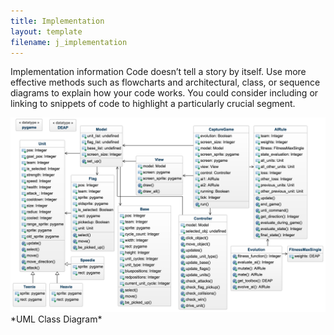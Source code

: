 ```yaml
---
title: Implementation
layout: template
filename: j_implementation
--- 
```


Implementation information Code doesn’t tell a story by itself. Use more effective methods such as flowcharts and architectural, class, or sequence diagrams to explain how your code works. You could consider including or linking to snippets of code to highlight a particularly crucial segment.

<img src="https://raw.githubusercontent.com/anikapayano/SoftDes-Final-Project/gh-pages/UMLGods1.png" alt="" />
*UML Class Diagram*
